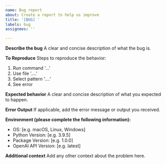 ```yaml
---
name: Bug report
about: Create a report to help us improve
title: '[BUG] '
labels: bug
assignees: ''

---
```


**Describe the bug**
A clear and concise description of what the bug is.

**To Reproduce**
Steps to reproduce the behavior:
1. Run command '...'
2. Use file '....'
3. Select pattern '....'
4. See error

**Expected behavior**
A clear and concise description of what you expected to happen.

**Error Output**
If applicable, add the error message or output you received.

**Environment (please complete the following information):**
- OS: [e.g. macOS, Linux, Windows]
- Python Version: [e.g. 3.9.5]
- Package Version: [e.g. 1.0.0]
- OpenAI API Version: [e.g. latest]

**Additional context**
Add any other context about the problem here. 